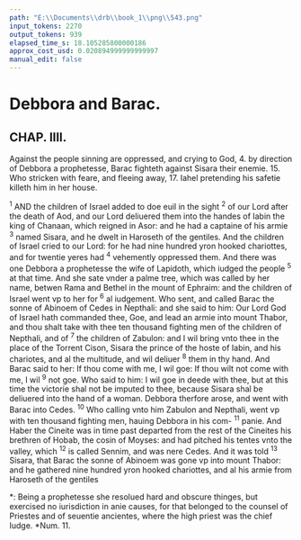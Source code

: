 ```yaml
---
path: "E:\\Documents\\drb\\book_1\\png\\543.png"
input_tokens: 2270
output_tokens: 939
elapsed_time_s: 18.105285800000186
approx_cost_usd: 0.020894999999999997
manual_edit: false
---
```

# Debbora and Barac.

## CHAP. IIII.

Against the people sinning are oppressed, and crying to God, 4. by direction of Debbora a prophetesse, Barac fighteth against Sisara their enemie. 15. Who stricken with feare, and fleeing away, 17. Iahel pretending his safetie killeth him in her house.

<sup>1</sup> AND the children of Israel added to doe euil in the sight <sup>2</sup> of our Lord after the death of Aod, and our Lord deliuered them into the handes of Iabin the king of Chanaan, which reigned in Asor: and he had a captaine of his armie <sup>3</sup> named Sisara, and he dwelt in Haroseth of the gentiles. And the children of Israel cried to our Lord: for he had nine hundred yron hooked chariottes, and for twentie yeres had <sup>4</sup> vehemently oppressed them. And there was one Debbora a prophetesse the wife of Lapidoth, which iudged the people <sup>5</sup> at that time. And she sate vnder a palme tree, which was called by her name, betwen Rama and Bethel in the mount of Ephraim: and the children of Israel went vp to her for <sup>6</sup> al iudgement. Who sent, and called Barac the sonne of Abinoem of Cedes in Nepthali: and she said to him: Our Lord God of Israel hath commanded thee, Goe, and lead an armie into mount Thabor, and thou shalt take with thee ten thousand fighting men of the children of Nepthali, and of <sup>7</sup> the children of Zabulon: and I wil bring vnto thee in the place of the Torrent Cison, Sisara the prince of the hoste of Iabin, and his chariotes, and al the multitude, and wil deliuer <sup>8</sup> them in thy hand. And Barac said to her: If thou come with me, I wil goe: If thou wilt not come with me, I wil <sup>9</sup> not goe. Who said to him: I wil goe in deede with thee, but at this time the victorie shal not be imputed to thee, because Sisara shal be deliuered into the hand of a woman. Debbora therfore arose, and went with Barac into Cedes. <sup>10</sup> Who calling vnto him Zabulon and Nepthali, went vp with ten thousand fighting men, hauing Debbora in his com- <sup>11</sup> panie. And Haber the Cineite was in time past departed from the rest of the Cineites his brethren of Hobab, the cosin of Moyses: and had pitched his tentes vnto the valley, which <sup>12</sup> is called Sennim, and was nere Cedes. And it was told <sup>13</sup> Sisara, that Barac the sonne of Abinoem was gone vp into mount Thabor: and he gathered nine hundred yron hooked chariottes, and al his armie from Haroseth of the gentiles

<aside>*: Being a prophetesse she resolued hard and obscure thinges, but exercised no iurisdiction in anie causes, for that belonged to the counsel of Priestes and of seuentie ancientes, where the high priest was the chief Iudge. *Num. 11.</aside>

[^1]: *Deut. 17.* Spiritually Debbora signified the Church & Barac christian Princes, who are directed in their warres, and other affaires by spiritual superiors, as Origen, and other ancient writers expound this historie.